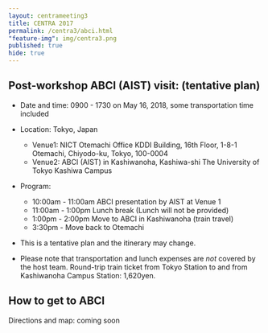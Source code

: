 ```yaml
---
layout: centrameeting3
title: CENTRA 2017
permalink: /centra3/abci.html
"feature-img": img/centra3.png
published: true
hide: true
---
```



## Post-workshop ABCI (AIST) visit: (tentative plan)  
  
* Date and time: 0900 - 1730 on May 16, 2018, some transportation time included
    
* Location: Tokyo, Japan   
    - Venue1: NICT Otemachi Office
      KDDI Building, 16th Floor, 1-8-1 Otemachi, Chiyodo-ku, Tokyo, 100-0004
    - Venue2: ABCI (AIST) in Kashiwanoha, Kashiwa-shi
      The University of Tokyo Kashiwa Campus
      
* Program:  
  - 10:00am - 11:00am ABCI presentation by AIST at Venue 1
  - 11:00am - 1:00pm Lunch break (Lunch will not be provided)  
  - 1:00pm - 2:00pm Move to ABCI in Kashiwanoha (train travel)  
  - 3:30pm - Move back to Otemachi 
    
* This is a tentative plan and the itinerary may change.  

* Please note that transportation and lunch expenses are *not* covered by the host team. Round-trip train ticket from Tokyo Station to and from Kashiwanoha Campus Station: 1,620yen.  

## How to get to ABCI  
  
Directions and map: coming soon  

  
